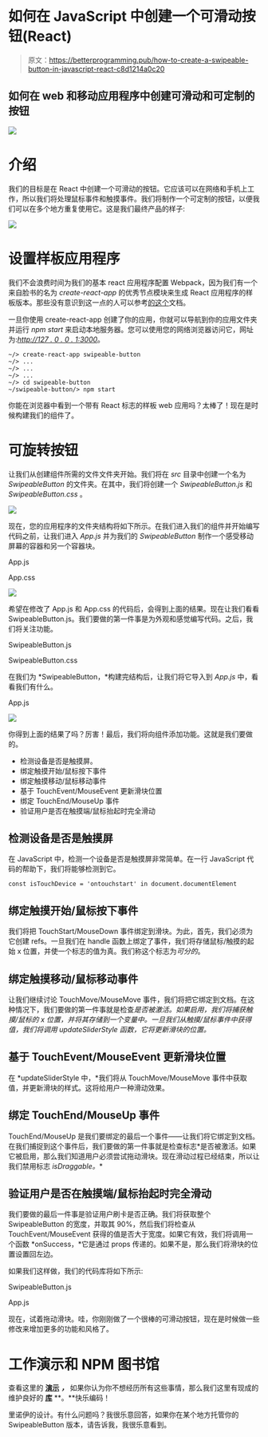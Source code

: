 # 如何在 JavaScript 中创建一个可滑动按钮(React)

> 原文：<https://betterprogramming.pub/how-to-create-a-swipeable-button-in-javascript-react-c8d1214a0c20>

## 如何在 web 和移动应用程序中创建可滑动和可定制的按钮

![](img/a8989e856c3cdf7d9b3bccc630e1ca15.png)

# 介绍

我们的目标是在 React 中创建一个可滑动的按钮。它应该可以在网络和手机上工作，所以我们将处理鼠标事件和触摸事件。我们将制作一个可定制的按钮，以便我们可以在多个地方重复使用它。这是我们最终产品的样子:

![](img/21d098e0f232f9fceec93c83ea954f3b.png)

# 设置样板应用程序

我们不会浪费时间为我们的基本 react 应用程序配置 Webpack，因为我们有一个来自脸书的名为 *create-react-app* 的优秀节点模块来生成 React 应用程序的样板版本。那些没有意识到这一点的人可以参考[的这个](https://www.codecademy.com/articles/how-to-create-a-react-app)文档。

一旦你使用 create-react-app 创建了你的应用，你就可以导航到你的应用文件夹并运行 *npm start* 来启动本地服务器。您可以使用您的网络浏览器访问它，网址为:[*http://127 . 0 . 0 . 1:3000*](http://127.0.0.1:3000/)。

```
~/> create-react-app swipeable-button
~/> ...
~/> ...
~/> ...
~/> cd swipeable-button
~/swipeable-button/> npm start
```

你能在浏览器中看到一个带有 React 标志的样板 web 应用吗？太棒了！现在是时候构建我们的组件了。

# 可旋转按钮

让我们从创建组件所需的文件文件夹开始。我们将在 *src* 目录中创建一个名为 *SwipeableButton* 的文件夹。在其中，我们将创建一个 *SwipeableButton.js* 和 *SwipeableButton.css* 。

![](img/1ec2deede65affd2ae955191ae5c17a3.png)

现在，您的应用程序的文件夹结构将如下所示。在我们进入我们的组件并开始编写代码之前，让我们进入 *App.js* 并为我们的 *SwipeableButton* 制作一个感受移动屏幕的容器和另一个容器块。

App.js

App.css

![](img/b21ed8e81ac62c3ec57ca1faef97bcb0.png)

希望在修改了 App.js 和 App.css 的代码后，会得到上面的结果。现在让我们看看 SwipeableButton.js。我们要做的第一件事是为外观和感觉编写代码。之后，我们将关注功能。

SwipeableButton.js

SwipeableButton.css

在我们为 *SwipeableButton，*构建完结构后，让我们将它导入到 *App.js* 中，看看我们有什么。

App.js

![](img/c1207447713618fa5078a53542df3f73.png)

你得到上面的结果了吗？厉害！最后，我们将向组件添加功能。这就是我们要做的。

*   检测设备是否是触摸屏。
*   绑定触摸开始/鼠标按下事件
*   绑定触摸移动/鼠标移动事件
*   基于 TouchEvent/MouseEvent 更新滑块位置
*   绑定 TouchEnd/MouseUp 事件
*   验证用户是否在触摸端/鼠标抬起时完全滑动

## 检测设备是否是触摸屏

在 JavaScript 中，检测一个设备是否是触摸屏非常简单。在一行 JavaScript 代码的帮助下，我们将能够检测到它。

```
const isTouchDevice = 'ontouchstart' in document.documentElement
```

## 绑定触摸开始/鼠标按下事件

我们将把 TouchStart/MouseDown 事件绑定到滑块。为此，首先，我们必须为它创建 refs。一旦我们在 handle 函数上绑定了事件，我们将存储鼠标/触摸的起始 x 位置，并使一个标志的值为真。我们称这个标志为*可分的*。

## 绑定触摸移动/鼠标移动事件

让我们继续讨论 TouchMove/MouseMove 事件，我们将把它绑定到文档。在这种情况下，我们要做的第一件事就是检查*是否被激活。如果启用，我们将捕获触摸/鼠标的 x 位置，并将其存储到一个变量中。一旦我们从触摸/鼠标事件中获得值，我们将调用 *updateSliderStyle* 函数，它将更新滑块的位置。*

## 基于 TouchEvent/MouseEvent 更新滑块位置

在 *updateSliderStyle 中，*我们将从 TouchMove/MouseMove 事件中获取值，并更新滑块的样式。这将给用户一种滑动效果。

## 绑定 TouchEnd/MouseUp 事件

TouchEnd/MouseUp 是我们要绑定的最后一个事件——让我们将它绑定到文档。在我们捕捉到这个事件后，我们要做的第一件事就是检查标志*是否被激活。如果它被启用，那么我们知道用户必须尝试拖动滑块。现在滑动过程已经结束，所以让我们禁用标志 *isDraggable。**

## 验证用户是否在触摸端/鼠标抬起时完全滑动

我们要做的最后一件事是验证用户刷卡是否正确。我们将获取整个 SwipeableButton 的宽度，并取其 90%，然后我们将检查从 TouchEvent/MouseEvent 获得的值是否大于宽度。如果它有效，我们将调用一个函数 *onSuccess，*它是通过 props 传递的。如果不是，那么我们将滑块的位置设置回左边。

如果我们这样做，我们的代码库将如下所示:

SwipeableButton.js

App.js

现在，试着拖动滑块。哇，你刚刚做了一个很棒的可滑动按钮，现在是时候做一些修改来增加更多的功能和风格了。

# 工作演示和 NPM 图书馆

查看这里的 [**演示**](http://react-swipe-button.rinas.in/) ***，*** 如果你认为你不想经历所有这些事情，那么我们这里有现成的维护良好的 [**库**](https://www.npmjs.com/package/react-swipe-button) **。**快乐编码！

里诺伊的设计。有什么问题吗？我很乐意回答，如果你在某个地方托管你的 SwipeableButton 版本，请告诉我，我很乐意看到。